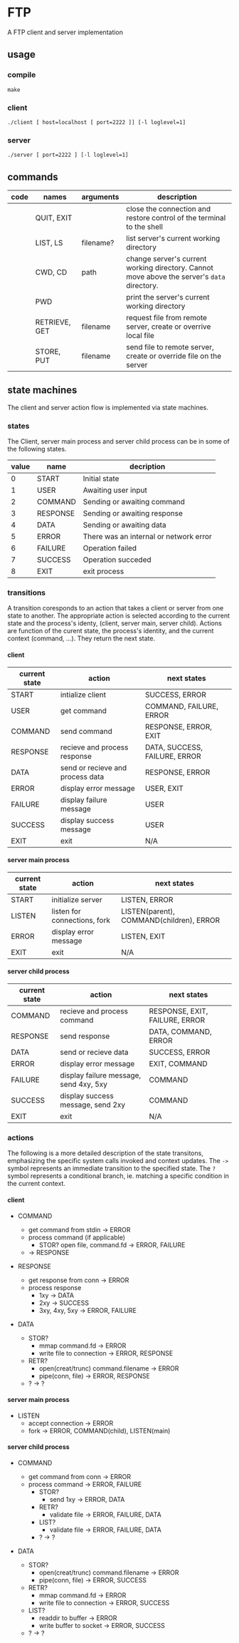 # FTP
A FTP client and server implementation

## usage

### compile

```
make
```

### client

```
./client [ host=localhost [ port=2222 ]] [-l loglevel=1]
```

### server

```
./server [ port=2222 ] [-l loglevel=1]
```

## commands

|code|names|arguments|description|
|-|-|-|-|
||QUIT, EXIT||close the connection and restore control of the terminal to the shell|
||LIST, LS|filename?|list server's current working directory|
||CWD, CD|path|change server's current working directory. Cannot move above the server's `data` directory.|
||PWD||print the server's current working directory|
||RETRIEVE, GET|filename|request file from remote server, create or overrive local file|
||STORE, PUT|filename|send file to remote server, create or override file on the server|

## state machines

The client and server action flow is implemented via state machines.

### states

The Client, server main process and server child process can be in some of the following states.

|value|name|decription|
|-|-|-|
|0|START|Initial state|
|1|USER|Awaiting user input|
|2|COMMAND|Sending or awaiting command|
|3|RESPONSE|Sending or awaiting response|
|4|DATA|Sending or awaiting data|
|5|ERROR|There was an internal or network error|
|6|FAILURE|Operation failed|
|7|SUCCESS|Operation succeded|
|8|EXIT|exit process|

### transitions

A transition coresponds to an action that takes a client or server from one state to another.
The appropriate action is selected according to the current state and the process's identy, (client, server main, server child).
Actions are function of the curent state, the process's identity, and the current context (command, ...).
They return the next state.

#### client

|current state|action|next states|
|-|-|-|
|START|intialize client|SUCCESS, ERROR|
|USER|get command|COMMAND, FAILURE, ERROR|
|COMMAND|send command|RESPONSE, ERROR, EXIT|
|RESPONSE|recieve and process response|DATA, SUCCESS, FAILURE, ERROR|
|DATA|send or recieve and process data|RESPONSE, ERROR|
|ERROR|display error message|USER, EXIT|
|FAILURE|display failure message|USER|
|SUCCESS|display success message|USER|
|EXIT|exit|N/A|

#### server main process

|current state|action|next states|
|-|-|-|
|START|initialize server|LISTEN, ERROR|
|LISTEN|listen for connections, fork|LISTEN(parent), COMMAND(children), ERROR|
|ERROR|display error message|LISTEN, EXIT|
|EXIT|exit|N/A|

#### server child process

|current state|action|next states|
|-|-|-|
|COMMAND|recieve and process command|RESPONSE, EXIT, FAILURE, ERROR|
|RESPONSE|send response|DATA, COMMAND, ERROR|
|DATA|send or recieve data|SUCCESS, ERROR|
|ERROR|display error message|EXIT, COMMAND|
|FAILURE|display failure message, send 4xy, 5xy|COMMAND|
|SUCCESS|display success message, send 2xy|COMMAND|
|EXIT|exit|N/A|

### actions

The following is a more detailed description of the state transitons, emphasizing the specific system calls invoked and context updates.
The `->` symbol represents an immediate transition to the specified state.
The `?` symbol represents a conditional branch, ie. matching a specific condition in the current context.

#### client

- COMMAND
	- get command from stdin			-> ERROR
	- process command (if applicable)
		- STOR? open file, command.fd	-> ERROR, FAILURE
	- -> RESPONSE

- RESPONSE
	- get response from conn			-> ERROR
	- process response
		- 1xy							-> DATA
		- 2xy							-> SUCCESS
		- 3xy, 4xy, 5xy					-> ERROR, FAILURE

- DATA
	- STOR?
		- mmap command.fd				-> ERROR
		- write file to connection		-> ERROR, RESPONSE
	- RETR?
		- open(creat/trunc) command.filename	-> ERROR
		- pipe(conn, file)				-> ERROR, RESPONSE
	- ?									-> ?

#### server main process

- LISTEN
	- accept connection	-> ERROR
	- fork				-> ERROR, COMMAND(child), LISTEN(main)

#### server child process

- COMMAND
	- get command from conn	-> ERROR
	- process command		-> ERROR, FAILURE
		- STOR?
			- send 1xy		-> ERROR, DATA
		- RETR?
			- validate file	-> ERROR, FAILURE, DATA
		- LIST?
			- validate file	-> ERROR, FAILURE, DATA
		- ?					-> ?

- DATA
	- STOR?
		- open(creat/trunc) command.filename	-> ERROR
		- pipe(conn, file)						-> ERROR, SUCCESS
	- RETR?
		- mmap command.fd						-> ERROR
		- write file to connection				-> ERROR, SUCCESS
	- LIST?
		- readdir to buffer						-> ERROR
		- write buffer to socket				-> ERROR, SUCCESS
	- ?					-> ?


